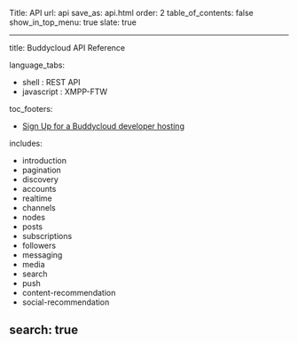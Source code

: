 Title: API
url: api
save_as: api.html
order: 2
table_of_contents: false
show_in_top_menu: true
slate: true

---
title: Buddycloud API Reference

language_tabs:
  - shell : REST API
  - javascript : XMPP-FTW

toc_footers:
  - <a href='#'>Sign Up for a Buddycloud developer hosting</a>

includes:
  - introduction
  - pagination
  - discovery
  - accounts
  - realtime
  - channels
  - nodes
  - posts
  - subscriptions
  - followers
  - messaging
  - media
  - search
  - push
  - content-recommendation
  - social-recommendation

search: true
---
